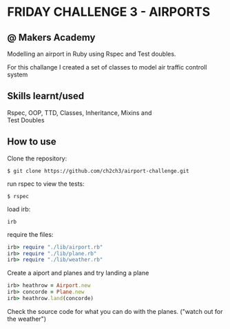
FRIDAY CHALLENGE 3 - AIRPORTS
=============================

@ Makers Academy
----------------

Modelling an airport in Ruby using Rspec and Test doubles.

For this challange I created a set of classes to model air traffic controll system


Skills learnt/used
-----------------
Rspec,
OOP,
TTD,
Classes, 
Inheritance,
Mixins and  
Test Doubles


How to use
----------

Clone the repository:

```shell 
$ git clone https://github.com/ch2ch3/airport-challenge.git

```

run rspec to view the tests:

```shell 
$ rspec
```

load irb:

```shell 
irb
```

require the files:

```ruby
irb> require "./lib/airport.rb"
irb> require "./lib/plane.rb"
irb> require "./lib/weather.rb"
```

Create a aiport and planes and try landing a plane
```ruby
irb> heathrow = Airport.new
irb> concorde = Plane.new
irb> heathrow.land(concorde)
```
Check the source code for what you can do with the planes. ("watch out for the weather")



